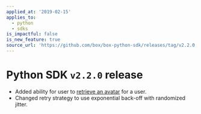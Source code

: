 ```yaml
---
applied_at: '2019-02-15'
applies_to:
  - python
  - sdks
is_impactful: false
is_new_feature: true
source_url: 'https://github.com/box/box-python-sdk/releases/tag/v2.2.0'
---
```


# Python SDK `v2.2.0` release

- Added ability for user to [retrieve an avatar](https://github.com/box/box-python-sdk/blob/master/docs/usage/user.md#get-the-avatar-for-a-user) for a user.
- Changed retry strategy to use exponential back-off with randomized jitter.